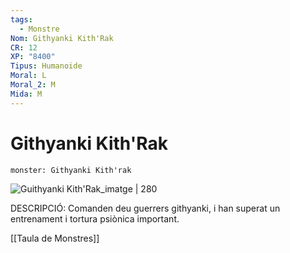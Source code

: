 ```yaml
---
tags:
  - Monstre
Nom: Githyanki Kith'Rak
CR: 12
XP: "8400"
Tipus: Humanoide
Moral: L
Moral_2: M
Mida: M
---
```

# Githyanki Kith'Rak

```statblock
monster: Githyanki Kith'rak
```

![Guithyanki Kith'Rak_imatge | 280](https://www.aidedd.org/dnd/images/githyanki-kith-rak.jpg)

DESCRIPCIÓ: 
Comanden deu guerrers githyanki, i han superat un entrenament i tortura psiònica important.

[[Taula de Monstres]]